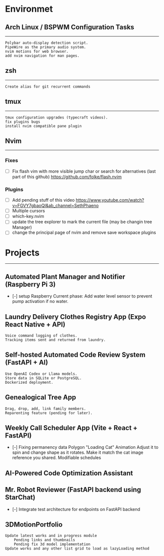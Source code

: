 # Environmet

## Arch Linux / BSPWM Configuration Tasks

---

    Polybar auto-display detection script.
    PipeWire as the primary audio system.
    nvim motions for web browser.
    add nvim navigation for man pages.

## zsh

---

    Create alias for git recurrent commands

## tmux

---

    tmux configuration upgrades (typecraft videos).
    fix plugins bugs
    install nvim compatible pane plugin

## Nvim

---

### Fixes

- [ ] Fix flash vim with more visible jump char or search for alternatives (last part of this github)
      https://github.com/folke/flash.nvim

### Plugins

- [ ] Add pending stuff of this video https://www.youtube.com/watch?v=FGVY7gbaoQI&ab_channel=SethPhaeno
- [ ] Multiple cursors
- [ ] which-key.nvim
- [ ] update the tree explorer to mark the current file (may be changin tree Manager)
- [ ] change the principal page of nvim and remove save workspace plugins

# Projects

---

## Automated Plant Manager and Notifier (Raspberry Pi 3)

- [-] setup Raspberry
  Current phase: Add water level sensor to prevent pump activation if no water.

## Laundry Delivery Clothes Registry App (Expo React Native + API)

    Voice command logging of clothes.
    Tracking items sent and returned from laundry.

## Self-hosted Automated Code Review System (FastAPI + AI)

    Use OpenAI Codex or Llama models.
    Store data in SQLite or PostgreSQL.
    Dockerized deployment.

## Genealogical Tree App

    Drag, drop, add, link family members.
    Reparenting feature (pending for later).

## Weekly Call Scheduler App (Vite + React + FastAPI)

- [-] Fixing permanency data
  Polygon "Loading Cat" Animation
  Adjust it to spin and change shape as it rotates.
  Make it match the cat image reference you shared.
  Modifiable schedules

## AI-Powered Code Optimization Assistant

## Mr. Robot Reviewer (FastAPI backend using StarChat)

- [-] Integrate test architecture for endpoints on FastAPI backend

## 3DMotionPortfolio

    Update latest works and in progress module
        Pending links and thumbnails
        Pending fix 3d model implementation
    Update works and any other list grid to load as lazyLoading method

